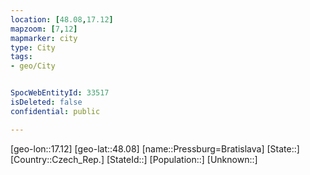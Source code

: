 ```yaml
---
location: [48.08,17.12]
mapzoom: [7,12] 
mapmarker: city 
type: City
tags:
- geo/City


SpocWebEntityId: 33517
isDeleted: false
confidential: public

---
```

[geo-lon::17.12]
[geo-lat::48.08]
[name::Pressburg=Bratislava]
[State::]
[Country::Czech_Rep.]
[StateId::]
[Population::]
[Unknown::]

